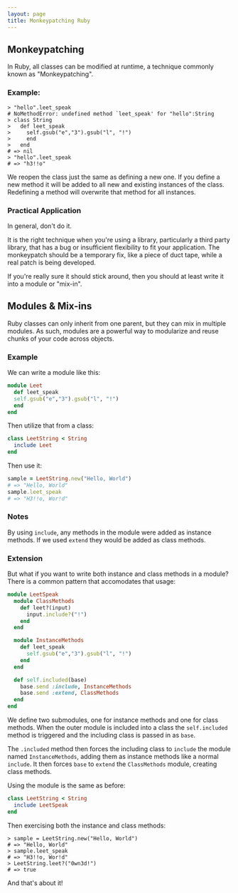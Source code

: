 ```yaml
---
layout: page
title: Monkeypatching Ruby
---
```


## Monkeypatching

In Ruby, all classes can be modified at runtime, a technique commonly known as "Monkeypatching".

### Example:

```
> "hello".leet_speak
# NoMethodError: undefined method `leet_speak' for "hello":String
> class String
>   def leet_speak
>     self.gsub("e","3").gsub("l", "!")
>     end
>   end
# => nil
> "hello".leet_speak
# => "h3!!o"
```

We reopen the class just the same as defining a new one. If you define a new method it will be added to all new and existing instances of the class. Redefining a method will overwrite that method for all instances.

### Practical Application

In general, don't do it.

It is the right technique when you're using a library, particularly a third party library, that has a bug or insufficient flexibility to fit your application. The monkeypatch should be a temporary fix, like a piece of duct tape, while a real patch is being developed.

If you're really sure it should stick around, then you should at least write it into a module or "mix-in".

## Modules & Mix-ins

Ruby classes can only inherit from one parent, but they can mix in multiple modules. As such, modules are a powerful way to modularize and reuse chunks of your code across objects.

### Example

We can write a module like this:

```ruby
module Leet
  def leet_speak
  self.gsub("e","3").gsub("l", "!")
  end
end
```

Then utilize that from a class:

```ruby
class LeetString < String
  include Leet
end
```

Then use it:

```ruby
sample = LeetString.new("Hello, World")
# => "Hello, World"
sample.leet_speak
# => "H3!!o, Wor!d"
```

### Notes

By using `include`, any methods in the module were added as instance methods. If we used `extend` they would be added as class methods.

### Extension

But what if you want to write both instance and class methods in a module? There is a common pattern that accomodates that usage:

```ruby
module LeetSpeak
  module ClassMethods
    def leet?(input)
      input.include?("!")
    end
  end

  module InstanceMethods
    def leet_speak
	  self.gsub("e","3").gsub("l", "!")
	end
  end

  def self.included(base)
    base.send :include, InstanceMethods
    base.send :extend, ClassMethods
  end
end
```

We define two submodules, one for instance methods and one for class methods. When the outer module is included into a class the `self.included` method is triggered and the including class is passed in as `base`.

The `.included` method then forces the including class to `include` the module named `InstanceMethods`, adding them as instance methods like a normal `include`. It then forces `base` to `extend` the `ClassMethods` module, creating class methods.

Using the module is the same as before:

```ruby
class LeetString < String
  include LeetSpeak
end
```

Then exercising both the instance and class methods:

```irb
> sample = LeetString.new("Hello, World")
# => "Hello, World"
> sample.leet_speak
# => "H3!!o, Wor!d"
> LeetString.leet?("0wn3d!")
# => true
```

And that's about it!